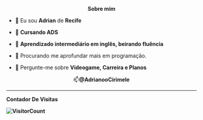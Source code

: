 
<p align="center"><b>Sobre mim</b></p>

<p align="left">
  
- 👦 Eu sou <strong>Adrian</strong> de <strong>Recife</strong>

- 🔭 <strong>Cursando ADS</strong>

- 🌱 <strong>Aprendizado intermediário em inglês, beirando fluência</strong>

- 👯 Procurando me aprofundar mais em programação.

- 💬 Pergunte-me sobre <strong>Videogame, Carreira e Planos</strong>
</p>
<p align="center">📫<b>@AdrianooCirimele</br></p>


*************
**Contador De Visitas**

![VisitorCount](https://profile-counter.glitch.me/{AdrianCirimele}/count.svg)
